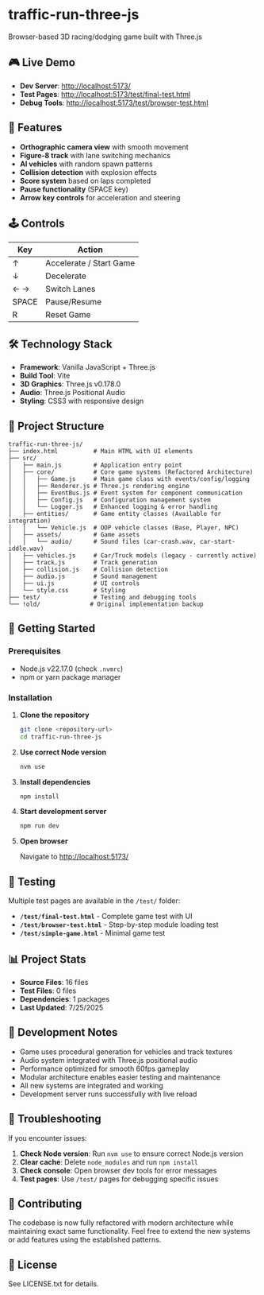 # traffic-run-three-js

Browser-based 3D racing/dodging game built with Three.js

## 🎮 Live Demo

- **Dev Server**: <http://localhost:5173/>
- **Test Pages**: <http://localhost:5173/test/final-test.html>
- **Debug Tools**: <http://localhost:5173/test/browser-test.html>

## 🎯 Features

- **Orthographic camera view** with smooth movement
- **Figure-8 track** with lane switching mechanics
- **AI vehicles** with random spawn patterns
- **Collision detection** with explosion effects
- **Score system** based on laps completed
- **Pause functionality** (SPACE key)
- **Arrow key controls** for acceleration and steering

## 🕹️ Controls

| Key | Action |
|-----|--------|
| ↑ | Accelerate / Start Game |
| ↓ | Decelerate |
| ← → | Switch Lanes |
| SPACE | Pause/Resume |
| R | Reset Game |

## 🛠️ Technology Stack

- **Framework**: Vanilla JavaScript + Three.js
- **Build Tool**: Vite
- **3D Graphics**: Three.js v0.178.0
- **Audio**: Three.js Positional Audio
- **Styling**: CSS3 with responsive design

## 📁 Project Structure

```text
traffic-run-three-js/
├── index.html          # Main HTML with UI elements
├── src/
│   ├── main.js         # Application entry point
│   ├── core/           # Core game systems (Refactored Architecture)
│   │   ├── Game.js     # Main game class with events/config/logging
│   │   ├── Renderer.js # Three.js rendering engine
│   │   ├── EventBus.js # Event system for component communication
│   │   ├── Config.js   # Configuration management system
│   │   └── Logger.js   # Enhanced logging & error handling
│   ├── entities/       # Game entity classes (Available for integration)
│   │   └── Vehicle.js  # OOP vehicle classes (Base, Player, NPC)
│   ├── assets/         # Game assets
│   │   └── audio/      # Sound files (car-crash.wav, car-start-iddle.wav)
│   ├── vehicles.js     # Car/Truck models (legacy - currently active)
│   ├── track.js        # Track generation
│   ├── collision.js    # Collision detection
│   ├── audio.js        # Sound management
│   ├── ui.js           # UI controls
│   └── style.css       # Styling
├── test/               # Testing and debugging tools
└── !old/              # Original implementation backup
```

## 🚀 Getting Started

### Prerequisites

- Node.js v22.17.0 (check `.nvmrc`)
- npm or yarn package manager

### Installation

1. **Clone the repository**

   ```bash
   git clone <repository-url>
   cd traffic-run-three-js
   ```

2. **Use correct Node version**

   ```bash
   nvm use
   ```

3. **Install dependencies**

   ```bash
   npm install
   ```

4. **Start development server**

   ```bash
   npm run dev
   ```

5. **Open browser**

   Navigate to <http://localhost:5173/>





## 🧪 Testing

Multiple test pages are available in the `/test/` folder:

- **`/test/final-test.html`** - Complete game test with UI
- **`/test/browser-test.html`** - Step-by-step module loading test
- **`/test/simple-game.html`** - Minimal game test

## 📊 Project Stats

- **Source Files**: 16 files
- **Test Files**: 0 files
- **Dependencies**: 1 packages
- **Last Updated**: 7/25/2025

## 📝 Development Notes

- Game uses procedural generation for vehicles and track textures
- Audio system integrated with Three.js positional audio
- Performance optimized for smooth 60fps gameplay
- Modular architecture enables easier testing and maintenance
- All new systems are integrated and working
- Development server runs successfully with live reload

## 🐛 Troubleshooting

If you encounter issues:

1. **Check Node version**: Run `nvm use` to ensure correct Node.js version
2. **Clear cache**: Delete `node_modules` and run `npm install`
3. **Check console**: Open browser dev tools for error messages
4. **Test pages**: Use `/test/` pages for debugging specific issues

## 🤝 Contributing

The codebase is now fully refactored with modern architecture while maintaining exact same functionality. Feel free to extend the new systems or add features using the established patterns.

## 📄 License

See LICENSE.txt for details.
